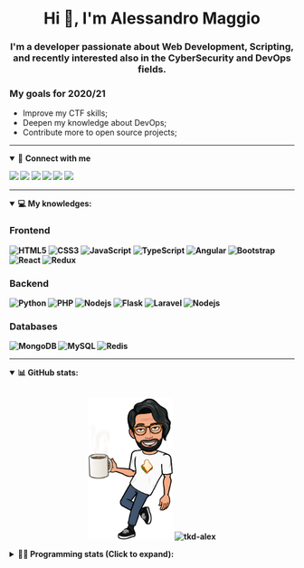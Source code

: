 <h1 align="center">Hi 👋, I'm Alessandro Maggio</h1>
<h3 align="center">I'm a developer passionate about Web Development, Scripting, and recently interested also in the CyberSecurity and DevOps fields.</h3>

### My goals for 2020/21
- Improve my CTF skills;
- Deepen my knowledge about DevOps;
- Contribute more to open source projects;

____

<details open>
<summary>🤝 <b>Connect with me<b></summary>

<p align = "center">

[<img src="https://img.shields.io/badge/twitter-1DA1F2.svg?&style=for-the-badge&logo=twitter&logoColor=white" />](https://twitter.com/TkdAxel)
[<img src ="https://img.shields.io/badge/portfolio-web-%23.svg?&style=for-the-badge&logo=&logoColor=white%22">](https://alessandromaggio.it/)
[<img src ="https://img.shields.io/badge/Telegram-1ca0f1.svg?&style=for-the-badge&logo=Telegram&logoColor=white%22&link=https://t.me/TkdAlex">](https://t.me/TkdAlex/)
[<img src="https://img.shields.io/badge/gmail-c14438.svg?&style=for-the-badge&logo=Gmail&logoColor=white&link=mailto:alex.tkd.alex@gmail.com"/>](mailto:alex.tkd.alex@gmail.com)
[<img src="https://img.shields.io/badge/linkedin-0077B5.svg?&style=for-the-badge&logo=linkedin&logoColor=white" />](https://www.linkedin.com/in/aalessandromaggio/)
[<img src = "https://img.shields.io/badge/instagram-E4405F.svg?&style=for-the-badge&logo=instagram&logoColor=white">](https://www.instagram.com/tkd_alex/)
<!--- [![Visits Badge](https://badges.pufler.dev/visits/tkd-alex/tkd-alex?style=for-the-badge&color=blue)](https://github.com/tkd-alex/tkd-alex) -->

</p>

</details>

---

<details open>
<summary>💻 <b>My knowledges</b>: </summary>

### Frontend
![HTML5](https://img.shields.io/badge/-HTML5-E34F26.svg?style=for-the-badge&logo=html5&logoColor=ffffff)
![CSS3](https://img.shields.io/badge/-CSS3-1572B6.svg?style=for-the-badge&logo=css3)
![JavaScript](https://img.shields.io/badge/-JavaScript-282C34?style=for-the-badge&logo=javascript)
![TypeScript](https://img.shields.io/badge/-TypeScript-007ACC?style=for-the-badge&logo=typescript)
![Angular](https://img.shields.io/badge/-Angular-DD0031?style=for-the-badge&logo=angular)
![Bootstrap](https://img.shields.io/badge/-Bootstrap-563D7C.svg?style=for-the-badge&logo=bootstrap)
![React](https://img.shields.io/badge/-React-282C34.svg?style=for-the-badge&logo=react&logoColor=ffffff)
![Redux](https://img.shields.io/badge/-Redux-764ABC.svg?style=for-the-badge&logo=redux)

### Backend
![Python](https://img.shields.io/badge/-Python-3776AB.svg?style=for-the-badge&logo=Python&logoColor=ffffff)
![PHP](https://img.shields.io/badge/-PHP-777BB4.svg?style=for-the-badge&logo=PHP&logoColor=ffffff)
![Nodejs](https://img.shields.io/badge/-Bash-4EAA25.svg?style=for-the-badge&logo=gnu-bash&logoColor=ffffff)
![Flask](https://img.shields.io/badge/-Flask-282C34.svg?style=for-the-badge&logo=flask)
![Laravel](https://img.shields.io/badge/-Laravel-FF2D20.svg?style=for-the-badge&logo=laravel&logoColor=ffffff)
![Nodejs](https://img.shields.io/badge/-Nodejs-339933.svg?style=for-the-badge&logo=Node.js&logoColor=ffffff)

### Databases
![MongoDB](https://img.shields.io/badge/-MongoDB-47A248?style=for-the-badge&logo=mongodb&logoColor=ffffff)
![MySQL](https://img.shields.io/badge/-MySQL-4479A1?style=for-the-badge&logo=mysql&logoColor=ffffff)
![Redis](https://img.shields.io/badge/-Redis-DC382D?style=for-the-badge&logo=Redis&logoColor=ffffff)

</details>

---

<details open>
 <summary>📊 <b>GitHub stats</b>: </summary>

<br>

<p align = "center">
    <img src="https://raw.githubusercontent.com/Tkd-Alex/tkd-alex/master/images/321517cd-ff68-41a7-b0d1-e765680568a7-8b6448d9-c944-4146-b633-adbdd25cb471-v1.png" height="250" />
    <img src="https://github-readme-stats.vercel.app/api?username=tkd-alex&show_icons=true&count_private=true&hide_border=true&line_height=25" alt="tkd-alex">
</p>

</design>

<details>
 <summary>👨‍💻 <b>Programming stats (Click to expand)</b>: </summary>
 
<!--START_SECTION:waka-->
**I'm an Early 🐤** 

```text
🌞 Morning    337 commits    █████░░░░░░░░░░░░░░░░░░░░   22.39% 
🌆 Daytime    615 commits    ██████████░░░░░░░░░░░░░░░   40.86% 
🌃 Evening    519 commits    ████████░░░░░░░░░░░░░░░░░   34.49% 
🌙 Night      34 commits     ░░░░░░░░░░░░░░░░░░░░░░░░░   2.26%

```
📅 **I'm Most Productive on Wednesday** 

```text
Monday       225 commits    ███░░░░░░░░░░░░░░░░░░░░░░   14.95% 
Tuesday      231 commits    ███░░░░░░░░░░░░░░░░░░░░░░   15.35% 
Wednesday    293 commits    ████░░░░░░░░░░░░░░░░░░░░░   19.47% 
Thursday     253 commits    ████░░░░░░░░░░░░░░░░░░░░░   16.81% 
Friday       253 commits    ████░░░░░░░░░░░░░░░░░░░░░   16.81% 
Saturday     128 commits    ██░░░░░░░░░░░░░░░░░░░░░░░   8.5% 
Sunday       122 commits    ██░░░░░░░░░░░░░░░░░░░░░░░   8.11%

```


📊 **This Week I Spent My Time On** 

```text
⌚︎ Time Zone: Europe/Rome

💬 Programming Languages: 
JavaScript               10 hrs 49 mins      █████████░░░░░░░░░░░░░░░░   38.86% 
Python                   9 hrs 51 mins       ████████░░░░░░░░░░░░░░░░░   35.39% 
Text                     3 hrs 40 mins       ███░░░░░░░░░░░░░░░░░░░░░░   13.21% 
HTML                     1 hr 32 mins        █░░░░░░░░░░░░░░░░░░░░░░░░   5.56% 
PHP                      1 hr 24 mins        █░░░░░░░░░░░░░░░░░░░░░░░░   5.07%

🔥 Editors: 
VS Code                  22 hrs 16 mins      ████████████████████░░░░░   80.0% 
Sublime Text             5 hrs 34 mins       █████░░░░░░░░░░░░░░░░░░░░   20.0%

🐱‍💻 Projects: 
PandaScripts-Chrome-Exten9 hrs 31 mins       ████████░░░░░░░░░░░░░░░░░   34.19% 
myStore                  9 hrs 23 mins       ████████░░░░░░░░░░░░░░░░░   33.72% 
Unknown Project          4 hrs 8 mins        ███░░░░░░░░░░░░░░░░░░░░░░   14.85% 
secret-project-ytm       3 hrs 1 min         ██░░░░░░░░░░░░░░░░░░░░░░░   10.87% 
awsuite                  1 hr 1 min          █░░░░░░░░░░░░░░░░░░░░░░░░   3.67%

💻 Operating System: 
Linux                    27 hrs 50 mins      █████████████████████████   100.0%

```

**I Mostly Code in Python** 

```text
Python                   31 repos            ██████████░░░░░░░░░░░░░░░   41.89% 
JavaScript               12 repos            ████░░░░░░░░░░░░░░░░░░░░░   16.22% 
PHP                      5 repos             █░░░░░░░░░░░░░░░░░░░░░░░░   6.76% 
CSS                      5 repos             █░░░░░░░░░░░░░░░░░░░░░░░░   6.76% 
HTML                     5 repos             █░░░░░░░░░░░░░░░░░░░░░░░░   6.76%

```



 Last Updated on 11/09/2021
<!--END_SECTION:waka-->

</details>
